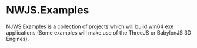 # NWJS.Examples
NJWS Examples is a collection of projects which will build win64 exe applications (Some examples will make use of the ThreeJS or BabylonJS 3D Engines).
